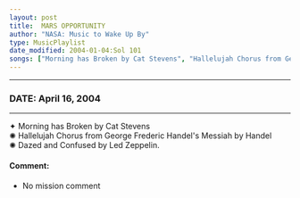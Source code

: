 ```yaml
---
layout: post
title:  MARS OPPORTUNITY
author: "NASA: Music to Wake Up By"
type: MusicPlaylist
date_modified: 2004-01-04:Sol 101
songs: ["Morning has Broken by Cat Stevens", "Hallelujah Chorus from George Frederic Handel's Messiah by Handel", "Dazed and Confused by Led Zeppelin."]
---
```


----
### DATE: April 16, 2004
----
✦ Morning has Broken by Cat Stevens  &nbsp;<br />
✺ Hallelujah Chorus from George Frederic Handel's Messiah by Handel  &nbsp;<br />
✺ Dazed and Confused by Led Zeppelin.

#### Comment:
* No mission comment



<br/>
<center>
	<a target="_blank"
	   href="https://twitter.com/intent/tweet?hashtags=Space,NASA,Playlist,NASAWakeupCalls,SpaceProgram&text={{ page.author}}, '{{ page.songs.first }}' {{ page.title }}, {{ page.date | date: '%B %d, %Y' }}. {{ site.url }}{{ page.url }}&via=nasawakeupcalls"><i class="fab fa-twitter" alt="Tweet this page" style="font-size: 1.3em;"></i></a>
	&nbsp; 	<i class="fas fa-user-astronaut" style="font-size: 1.5em;"></i> &nbsp;
    <a id="custom_amazon_link"
       type="amzn" search="#"
       category="popular music">
    <i class="fab fa-amazon" style="font-size: 1.3em;"></i></a>
</center>

<!-- Randomly resolve an individual entry from a song array -->
<script src="/assets/javascript/seedrandom.min.js"></script>
<script>
  var wake_me_up = ["Morning has Broken by Cat Stevens", "Hallelujah Chorus from George Frederic Handel's Messiah by Handel", "Dazed and Confused by Led Zeppelin."];
  var prng = new Math.seedrandom();
  function randomSong() {
    song = wake_me_up[Math.floor(Math.random() * wake_me_up.length)];
    var amazon_link = document.getElementById("custom_amazon_link");
    amazon_link.setAttribute("search", song);
  }
  window.onload = randomSong();
</script>
